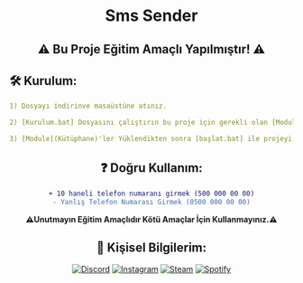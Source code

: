<div align="center">

# Sms Sender

## ⚠️ Bu Proje Eğitim Amaçlı Yapılmıştır! ⚠️

</p>
</div>

## 🛠️ Kurulum:

```yaml
1) Dosyayı indirinve masaüstüne atınız.

2) [Kurulum.bat] Dosyasını çalıştırın bu proje için gerekli olan [Module](Kütüphane)'leri indiricektir.

3) [Module](Kütüphane)'ler Yüklendikten sonra [başlat.bat] ile projeyi çalıştırabilirsiniz.
```

<div align="center">
</p>

## ❓ Doğru Kullanım:

```diff
+ 10 haneli telefon numaranı girmek (500 000 00 00)
- Yanlış Telefon Numarası Girmek (0500 000 00 00)
```
<strong>⚠️Unutmayın Eğitim Amaçlıdır Kötü Amaçlar İçin Kullanmayınız.⚠️</strong>

</p>

 ## 📄 Kişisel Bilgilerim:
    
[![Discord](https://img.shields.io/badge/Discord-%235865F2.svg?style=for-the-badge&logo=discord&logoColor=white)](https://discord.com/users/1015356240492245054)
[![Instagram](https://img.shields.io/badge/Instagram-%23E4405F.svg?style=for-the-badge&logo=Instagram&logoColor=white)](https://instagram.com/lweaxo)
[![Steam](https://img.shields.io/badge/steam-%23000000.svg?style=for-the-badge&logo=steam&logoColor=white)](https://steamcommunity.com/profiles/76561199446923287/)
[![Spotify](https://img.shields.io/badge/Spotify-1ED760?style=for-the-badge&logo=spotify&logoColor=white)](https://open.spotify.com/user/312jpshp3zb376xfqiikblv3vm6a)

</div>
